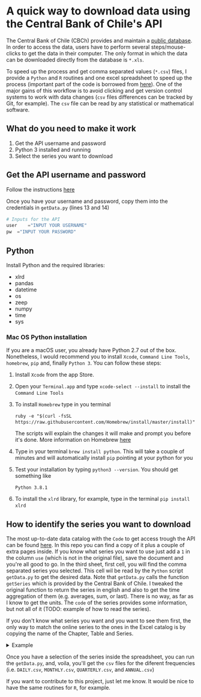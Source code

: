 #  A quick way to download data using the Central Bank of Chile's API

The Central Bank of Chile (CBCh) provides and maintain a [public database](https://si3.bcentral.cl/siete/EN). In order to access the data, users have to perform several steps/mouse-clicks to get the data in their computer. The only format in which the data can be downloaded directly from the database is `*.xls`. 

 To speed up the process and get comma separated values (`*.csv`) files, I provide a `Python` and `R` routines and one excel spreadsheet to speed up the process (important part of the code is borrowed from [here](https://si3.bcentral.cl/estadisticas/Principal1/web_services/index.htm)).  One of the major gains of this workflow is to avoid clicking and get version control systems to work with data changes (`csv` files differences can be tracked by Git, for example). The `csv` file can be read by any statistical or mathematical software.


## What do you need to make it work

1. Get the API username and password
2. Python 3 installed and running
3. Select the series you want to download

## Get the API username and password
Follow the instructions [here](https://si3.bcentral.cl/estadisticas/Principal1/web_services/index_EN.htm) 

Once you have your username and password, copy them into the credentials in `getData.py` (lines 13 and 14)

``` python
# Inputs for the API
user	="INPUT YOUR USERNAME" 
pw	="INPUT YOUR PASSWORD" 
```


## Python
Install Python and the required libraries:

- xlrd
- pandas
- datetime
- os 
- zeep
- numpy
- time
- sys

### Mac OS Python installation
If you are a macOS user, you already have Python 2.7 out of the box. Nonetheless, I would recommend  you to install  `Xcode`, `Command Line Tools`, `homebrew`,  `pip` and, finally `Python 3`. You can follow these steps:
1. Install `Xcode` from the app Store.
2. Open your `Terminal.app` and type `xcode-select --install` to install the `Command Line Tools`
3. To install `Homebrew` type in you terminal 
   
   ```
   ruby -e "$(curl -fsSL https://raw.githubusercontent.com/Homebrew/install/master/install)"
   ```
   The scripts will explain the changes it will make and prompt you before it's done. More information on Homebrew [here](https://brew.sh)  
4. Type in your terminal `brew install python`. This will take a couple of minutes and will automatically install `pip` pointing at your python for you
5. Test your installation by typing `python3 --version`. You should get something like 
   ``` 
   Python 3.8.1
   ```
6. To install the `xlrd` library, for example,  type in the terminal `pip install xlrd`

## How to identify the series you want to download

 The most up-to-date data catalog with the `Code` to get access trough the API can be found [here](https://si3.bcentral.cl/estadisticas/Principal1/Web_Services/Webservices/series_en.xls).  In this repo you can find a copy of it plus a couple of extra pages inside.  If you know what series you want to use just add a `1` in the column `use` (which is not in the original file), save the document and you're all good to go. In the third sheet, first cell, you will find the comma separated series you selected. This cell wil be read by the `Python` script `getData.py` to get the desired data. Note that  `getData.py` calls the function `getSeries` which is provided by the Central Bank of Chile. I tweaked the original function to return the series in english and also to get the time aggregation of them (e.g. averages, sum, or last). There is no way, as far as I know to get the units. The `code` of the series provides some information, but not all of it (TODO: example of how to read the series). 
 
 If you don't know what series you want and you want to see them first, the only way to match the online series to the ones in the Excel catalog is by copying the name of the Chapter, Table and Series.  

<details> <summary>Example</summary>

In the first image you can see where to find the chapter, table and series names to find the `Code` in the catalog (second image)
<center> 
<p>
<figcaption>Fig.1 - Online Database</figcaption>
<img src="src/images/BDE.png" alt="on enter key" width=90%>
</p>


<p>
<figcaption>Fig.2 - Data Catalog (selected section)</figcaption>
<img src="src/images/SeriesCatalogEg.png" alt="on enter key" width=90%> 
</p>
</center>
</details> <p></p>

Once you have a selection of the series inside the spreadsheet, you can run the `getData.py`, and, voila, you'll get the `csv` files for the diferent frequencies (i.e. `DAILY.csv`, `MONTHLY.csv`, `QUARTERLY.csv`, and `ANNUAL.csv`)

If you want to contribute to this project, just let me know. It would be nice to have the same routines for `R`, for example.
